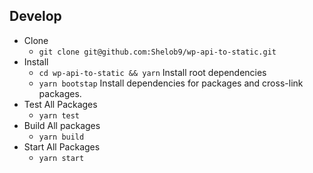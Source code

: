 


## Develop

- Clone
    - `git clone git@github.com:Shelob9/wp-api-to-static.git`
- Install
    - `cd wp-api-to-static && yarn` Install root dependencies
    - `yarn bootstap` Install dependencies for packages and cross-link packages.
- Test All Packages
    - `yarn test`
- Build All packages
    - `yarn build`
- Start All Packages
    - `yarn start`
